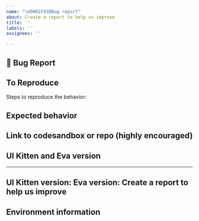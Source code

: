 ```yaml
---
name: "\U0001F41BBug report"
about: Create a report to help us improve
title: ''
labels: ''
assignees: ''

---
```


<!-- Love UI Kitten? Please leave a feedback: 👉  https://github.com/akveo/react-native-ui-kitten/issues/657 -->

## 🐛 Bug Report

<!-- A clear and concise description of what the bug is. -->

## To Reproduce

Steps to reproduce the behavior:

## Expected behavior

<!-- A clear and concise description of what you expected to happen. -->

## Link to codesandbox or repo (highly encouraged)

<!--
Please provide either a [codesandbox demo](https://codesandbox.io/s/ui-kitten-welcome-x8q8z) or a minimal repository on GitHub.
This will help us to resolve it faster.
-->

## UI Kitten and Eva version
---
UI Kitten version: 
Eva version: Create a report to help us improve
---

## Environment information

<!--
Run npx envinfo --preset react-native
Paste the results here:
-->

```bash

```
